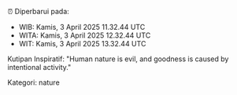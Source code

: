 ⏰ Diperbarui pada:
- WIB: Kamis, 3 April 2025 11.32.44 UTC
- WITA: Kamis, 3 April 2025 12.32.44 UTC
- WIT: Kamis, 3 April 2025 13.32.44 UTC

Kutipan Inspiratif:
"Human nature is evil, and goodness is caused by intentional activity."


Kategori: nature

